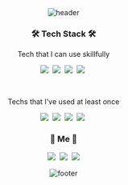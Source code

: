 <div align="center">
<img alt="header" src = "https://capsule-render.vercel.app/api?type=waving&color=0:ED145B,100:7F2B7B&height=250&section=header&text=Jihyeon%20Park&fontSize=90&fontColor=FFFFFF" />
</div>
  
  <h3 align="center">🛠 Tech Stack 🛠</h3>

  <p align="center"> Tech that I can use skillfully </p>

 
<p align="center">  
  <img src="https://img.shields.io/badge/Swift-F05138?style=flat-square&logo=Swift&logoColor=white"/></a>&nbsp
  <img src="https://img.shields.io/badge/Photoshop-31A8FF?style=flat-square&logo=AdobePhotoshop&logoColor=white"/></a>&nbsp
  <img src="https://img.shields.io/badge/Illustrator-FF9A00?style=flat-square&logo=AdobeIllustrator&logoColor=white"/></a>&nbsp 
  <img src="https://img.shields.io/badge/Figma-F24E1E?style=flat-square&logo=Figma&logoColor=white"/></a>&nbsp
</p>

<br>
<p align="center"> Techs that I've used at least once </p>

<p align="center"> 
  <img src="https://img.shields.io/badge/C-A8B9CC?style=flat-square&logo=C&logoColor=white"/></a>&nbsp
  <img src="https://img.shields.io/badge/Java-007396?style=flat-square&logo=Java&logoColor=white"/></a>&nbsp
  <img src="https://img.shields.io/badge/html-E34F26?style=flat-square&logo=html5&logoColor=white"/></a>&nbsp
  <img src="https://img.shields.io/badge/css-1572B6?style=flat-square&logo=css3&logoColor=white"/></a>&nbsp
</p>

<h3 align="center"> 🧸 Me 🧸 </h3>
<p align="center">
  <a href="https://velog.io/@jihyeon318"><img src="https://img.shields.io/badge/Velog-11B48A?style=flat-square&logo=Vimeo&logoColor=white&link=https://velog.io/@jihyeon318"/></a>&nbsp
  <a href="https://www.instagram.com/gulbi_arcive/"><img src="https://img.shields.io/badge/Instagram-E4405F?style=flat-square&logo=Instagram&logoColor=white&link=https://www.instagram.com/gulbi_arcive/"/></a>&nbsp
  <a href="mailto:jihyeon318@naver.com"><img src="https://img.shields.io/badge/Gmail-d14836?style=flat-square&logo=Gmail&logoColor=white&link=jihyeon318@naver.com"/></a>
</p>

<div align="center">
<img alt="footer" src = "https://capsule-render.vercel.app/api?type=waving&color=0:ED145B,100:7F2B7B&height=250&section=footer" />
</div>
